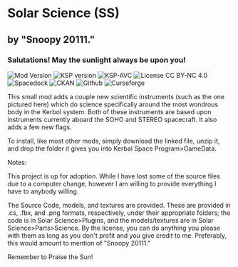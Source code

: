 # Solar Science (SS)
## by "Snoopy 20111."
### Salutations! May the sunlight always be upon you!
![Mod Version](https://img.shields.io/github/v/release/zer0Kerbal/SolarScience?include_prereleases?style=plastic)
![KSP version](https://img.shields.io/endpoint?url=https://raw.githubusercontent.com/zer0Kerbal/SolarScience/master/json/ksp.json?style=plastic) ![KSP-AVC](https://img.shields.io/badge/KSP-AVC--supported-brightgreen.svg?style=plastic) ![License CC BY-NC 4.0](https://img.shields.io/badge/license-CC%20BY--NC%204.0-lightgrey?style=plastic)
![Spacedock](https://img.shields.io/badge/SpaceDock-listed-blue.svg?style=plastic) ![CKAN](https://img.shields.io/badge/CKAN-Indexed-blue.svg?style=plastic) ![Github](https://img.shields.io/badge/Github-Indexed-blue.svg?style=plastic) ![Curseforge](https://img.shields.io/badge/CurseForge-listed-blue.svg?style=plastic)

This small mod adds a couple new scientific instruments (such as the one pictured here) which do science specifically around the most wondrous body in the Kerbol system. Both of these instruments are based upon instruments currently aboard the SOHO and STEREO spacecraft. It also adds a few new flags.

To install, like most other mods, simply download the linked file, unzip it, and drop the folder it gives you into Kerbal Space Program>GameData.

Notes:

This project is up for adoption. While I have lost some of the source files due to a computer change, however I am willing to provide everything I have to anybody willing.

 

The Source Code, models, and textures are provided. These are provided in .cs, .fbx, and .png formats, respectively, under their appropriate folders; the code is in Solar Science>Plugins, and the models/textures are in Solar Science>Parts>Science. By the license, you can do anything you please with them as long as you don't profit and you give credit to me. Preferably, this would amount to mention of "Snoopy 20111."

Remember to Praise the Sun!
